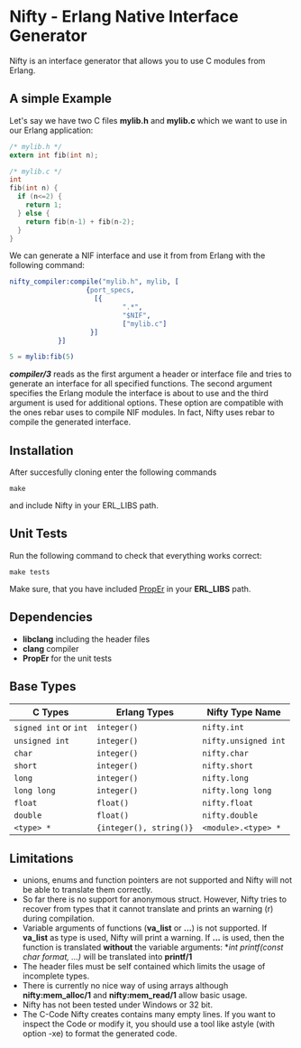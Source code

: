 # Nifty - Erlang Native Interface Generator

Nifty is an interface generator that allows you to use C modules from Erlang.

## A simple Example

Let's say we have two C files **mylib.h** and **mylib.c** which we want to use in our Erlang application:

```C
/* mylib.h */
extern int fib(int n);

/* mylib.c */
int
fib(int n) {
  if (n<=2) {
    return 1;
  } else {
    return fib(n-1) + fib(n-2);
  }
}

```

We can generate a NIF interface and use it from from Erlang with the following command:

```Erlang
nifty_compiler:compile("mylib.h", mylib, [
    			   {port_specs,
    			     [{
    						".*",
    						"$NIF",	
    						["mylib.c"]
    				}]
    		}]

5 = mylib:fib(5)
```

***compiler/3*** reads as the first argument a header or interface file and tries to generate an interface for all 
specified functions. The second argument specifies the Erlang module the interface is about to use and the third argument is used for additional options. These option are compatible with the ones rebar uses to compile NIF modules. 
In fact, Nifty uses rebar to compile the generated interface.

## Installation
After succesfully cloning enter the following commands

```
make
```

and include Nifty in your ERL_LIBS path.

## Unit Tests
Run the following command to check that everything works correct:

```
make tests
```

Make sure, that you have included <a href="http://proper.softlab.ntua.gr/">PropEr</a> in your **ERL_LIBS** path.

## Dependencies
+ **libclang** including the header files
+ **clang** compiler
+ **PropEr** for the unit tests

## Base Types

| C Types                                  | Erlang Types                 | Nifty Type Name
|------------------------------------------|------------------------------|---------------------------
| ```signed int``` or ```int```            | ```integer()```              | ```nifty.int```
| ```unsigned int```                       | ```integer()```              | ```nifty.unsigned int```
| ```char```                               | ```integer()```              | ```nifty.char```
| ```short```                              | ```integer()```              | ```nifty.short```
| ```long```                               | ```integer()```              | ```nifty.long```
| ```long long```                          | ```integer()```              | ```nifty.long long```
| ```float```                              | ```float()```                | ```nifty.float```
| ```double```                             | ```float()```                | ```nifty.double```
| ```<type> *```                           | ```{integer(), string()}```  | ```<module>.<type> *```

## Limitations
+ unions, enums and function pointers are not supported and Nifty will not be able to translate them correctly.
+ So far there is no support for anonymous struct. However, Nifty tries to recover from types that it cannot translate and prints an warning (r) during compilation. 
+ Variable arguments of functions (**va_list** or **...**) is not supported. If **va_list** as type is used, Nifty will print a warning. If **...** is used, then the function is translated **without** the variable arguments: **int printf(const char *format, ...)** will be translated into **printf/1**
+ The header files must be self contained which limits the usage of incomplete types. 
+ There is currently no nice way of using arrays although **nifty:mem_alloc/1** and **nifty:mem_read/1** allow basic usage.
+ Nifty has not been tested under Windows or 32 bit.
+ The C-Code Nifty creates contains many empty lines. If you want to inspect the Code or modify it, you should use a tool like astyle (with option -xe) to format the generated code. 

